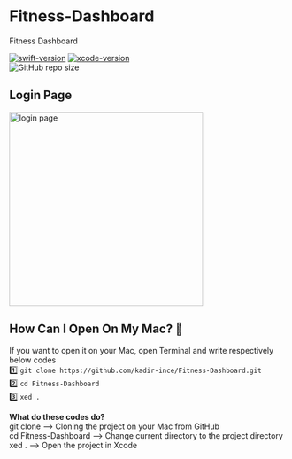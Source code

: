 # Fitness-Dashboard
Fitness Dashboard 

[![swift-version](https://img.shields.io/badge/swift-5-brightgreen.svg)](https://github.com/apple/swift) 
[![xcode-version](https://img.shields.io/badge/xcode-12%20beta-brightgreen)](https://developer.apple.com/xcode/) <br>
![GitHub repo size](https://img.shields.io/github/repo-size/kadir-ince/Fitness-Dashboard)

## Login Page

<img src="https://github.com/kadir-ince/Fitness-Dashboard/blob/master/login.gif" width="350" alt="login page">

## How Can I Open On My Mac?  🔨

If you want to open it on your Mac, open Terminal and write respectively below codes
<br>
1️⃣ ``` git clone https://github.com/kadir-ince/Fitness-Dashboard.git ```  <br>
2️⃣ ``` cd Fitness-Dashboard ``` <br>
3️⃣ ``` xed . ``` <br>

<b>What do these codes do?</b> <br>
git clone --> Cloning the project on your Mac from GitHub <br>
cd Fitness-Dashboard --> Change current directory to the project directory <br>
xed . --> Open the project in Xcode <br>


